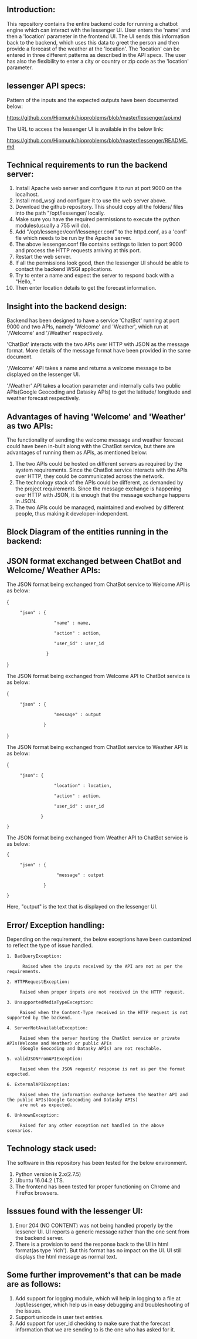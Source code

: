 
Introduction:
-------------

This repository contains the entire backend code for running a chatbot engine which can interact with the lessenger UI. User enters the 'name' and then a 'location' parameter in the frontend UI. The UI sends this information back to the backend, which uses this data to greet the person and then provide a forecast of the weather at the 'location'. The 'location' can be entered in three different patterns as described in the API specs. The user has also the flexibility to enter a city or country or zip code as the 'location' parameter. 

lessenger API specs:
--------------------
Pattern of the inputs and the expected outputs have been documented below:

https://github.com/Hipmunk/hipproblems/blob/master/lessenger/api.md

The URL to access the lessenger UI is available in the below link:

https://github.com/Hipmunk/hipproblems/blob/master/lessenger/README.md

Technical requirements to run the backend server:
-------------------------------------------------

1. Install Apache web server and configure it to run at port 9000 on the localhost.
2. Install mod_wsgi and configure it to use the web server above.
3. Download the github repository. This should copy all the folders/ files into the path "/opt/lessenger/ locally.
4. Make sure you have the required permissions to execute the python modules(usually a 755 will do).
5. Add "/opt/lessenger/conf/lessenger.conf" to the httpd.conf, as a 'conf' fle which needs to be run by the 
   Apache server.
6. The above lessenger.conf file contains settings to listen to port 9000 and process the HTTP requests arriving at 
   this port.
7. Restart the web server.
8. If all the permissions look good, then the lessenger UI should be able to contact the backend WSGI applications. 
9. Try to enter a name and expect the server to respond back with a "Hello, <name>"
10. Then enter location details to get the forecast information.

Insight into the backend design:
---------------------------------
Backend has been designed to have a service 'ChatBot' running at port 9000 and two APIs, namely 'Welcome' and 'Weather', which run at '/Welcome' and '/Weather' respectively.

'ChatBot' interacts with the two APIs over HTTP with JSON as the message format. More details of the message format have been provided in the same document.

'/Welcome' API takes a name and returns a welcome message to be displayed on the lessenger UI.

'/Weather' API takes a location parameter and internally calls two public APIs(Google Geocoding and Datasky APIs) to get the latitude/ longitude and weather forecast respectively.

Advantages of having 'Welcome' and 'Weather' as two APIs:
---------------------------------------------------------
The functionality of sending the welcome message and weather forecast could have been in-built along with the ChatBot service, but there are advantages of running them as APIs, as mentioned below:

1. The two APIs could be hosted on different servers as required by the system requirements. Since the ChatBot service
   interacts with the APIs over HTTP, they could be communicated across the network.
2. The technology stack of the APIs could be different, as demanded by the project requirements. Since the message
   exchange is happening over HTTP with JSON, it is enough that the message exchange happens in JSON.
3. The two APIs could be managed, maintained and evolved by different people, thus making it developer-independent.  



Block Diagram of the entities running in the backend:                 
-----------------------------------------------------    



JSON format exchanged between ChatBot and Welcome/ Weather APIs:
---------------------------------------------------------------

The JSON format being exchanged from ChatBot service to Welcome API is as below:

   {

         "json" : {
  
                      "name" : name,
              
                      "action" : action,
              
                      "user_id" : user_id
              
                   }
           
   }

The JSON format being exchanged from Welcome API to ChatBot service is as below:

   {

         "json" : {
   
                      "message" : output
               
                  }
            
   }

The JSON format being exchanged from ChatBot service to Weather API is as below:

   {

         "json": {
   
                      "location" : location,
               
                      "action" : action,
               
                      "user_id" : user_id
               
                 }
           
    }
 
 The JSON format being exchanged from Weather API to ChatBot service is as below:
 
    {
 
         "json" : {
   
                       "message" : output
               
                  }
            
    }

Here, "output" is the text that is displayed on the lessenger UI.
 
Error/ Exception handling:
--------------------------

Depending on the requirement, the below exceptions have been customized to reflect the type of issue handled.
```
1. BadQueryException: 

      Raised when the inputs received by the API are not as per the requirements.
     
2. HTTPRequestException:

     Raised when proper inputs are not received in the HTTP request.
     
3. UnsupportedMediaTypeException:

     Raised when the Content-Type received in the HTTP request is not supported by the backend.
     
4. ServerNotAvailableException:

     Raised when the server hosting the ChatBot service or private APIs(Welcome and Weather) or public APIs
     (Google Geocoding and Datasky APIs) are not reachable.
     
5. validJSONFromAPIException:

     Raised when the JSON request/ response is not as per the format expected.
     
6. ExternalAPIException:

     Raised when the information exchange between the Weather API and the public APIs(Google Geocoding and Datasky APIs)
     are not as expected.
     
6. UnknownException:

     Raised for any other exception not handled in the above scenarios.
```

Technology stack used:                                                                      
----------------------
The software in this repository has been tested for the below environment.

1. Python version is 2.x(2.7.5)
2. Ubuntu 16.04.2 LTS.
3. The frontend has been tested for proper functioning on Chrome and FireFox browsers.

Isssues found with the lessenger UI:
-----------------------------------
1. Error 204 (NO CONTENT) was not being handled properly by the lessener UI. UI reports a generic message rather than the
   one sent from the backend server.
2. There is a provision to send the response back to the UI in html format(as type 'rich'). But this format has no impact 
   on the UI. UI still displays the html message as normal text.

Some further improvement's that can be made are as follows:
-----------------------------------------------------------
1. Add support for logging module, which wil help in logging to a file at /opt/lessenger,
   which help us in easy debugging and troubleshooting of the issues.
2. Support unicode in user text entries.
3. Add support for user_id checking to make sure that the forecast information that we are sending to is the one who
   has asked for it.
